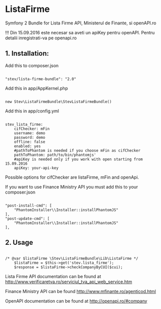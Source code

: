 # ListaFirme
Symfony 2 Bundle for Lista Firme API, Ministerul de Finante, si openAPI.ro

!!! Din 15.09.2016 este necesar sa aveti un apiKey pentru openAPI.
Pentru detalii inregistrati-va pe openapi.ro

## 1. Installation:
Add this to composer.json
<pre><code>
"stev/lista-firme-bundle": "2.0"
</code></pre>

Add this in app/AppKernel.php
<pre><code>
new Stev\ListaFirmeBundle\StevListaFirmeBundle()
</code></pre>

Add this in app/config.yml
<pre><code>
stev_lista_firme:
    cifChecker: mFin
    username: demo
    password: demo
    offline: false
    enabled: yes
    #pathToPhantom is needed if you choose mFin as cifChecker
    pathToPhantom: path/to/bin/phantomjs'
    #apiKey is needed only if you work with open starting from 15.09.2016
    apiKey: your-api-key
</code></pre>

Possible options for cifChecker are listaFirme, mFin and openApi.

If you want to use Finance Ministry API you must add this to your composer.json

<pre><code>
"post-install-cmd": [
    "PhantomInstaller\\Installer::installPhantomJS"
],
"post-update-cmd": [
    "PhantomInstaller\\Installer::installPhantomJS"
],
</code></pre>

## 2. Usage
<pre><code>
/* @var $listaFirme \Stev\ListaFirmeBundle\Lib\ListaFirme */
    $listaFirme = $this->get('stev.lista_firme');
    $response = $listaFirme->checkCompanyByCUI($cui);
</code></pre>

Lista Firme API documentation can be found at http://www.verificaretva.ro/serviciul_tva_api_web_service.htm 

Finance Ministry API can be found http://www.mfinante.ro/agenticod.html

OpenAPI documentation can be found at http://openapi.ro/#company
